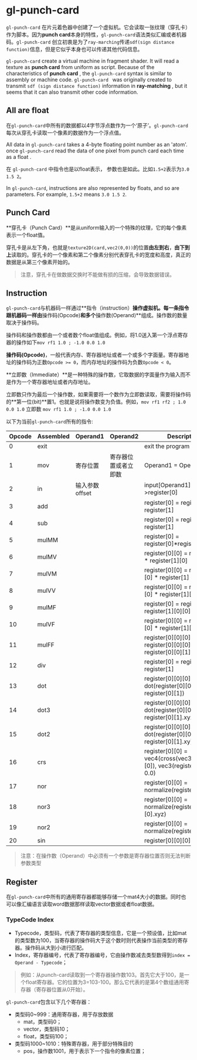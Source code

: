 # gl-punch-card

`gl-punch-card` 在片元着色器中创建了一个虚拟机。它会读取一张纹理（穿孔卡）作为脚本。因为**punch card**本身的特性，`gl-punch-card`语法类似汇编或者机器码。`gl-punch-card` 创立初衷是为了`ray-marching`传递`sdf(sign distance function)`信息，但是它似乎本身也可以传递其他代码信息。

`gl-punch-card` create a virtual machine in fragment shader. It will read a texture as **punch card** from uniform as script. Because of the characteristics of **punch card** , the `gl-punch-card` syntax is similar to assembly or machine code. `gl-punch-card ` was originally created to transmit `sdf (sign distance function)` information in **ray-matching** , but it seems that it can also transmit other code information.



## All are float

在`gl-punch-card`中所有的数据都以4字节浮点数作为一个‘原子’。`gl-punch-card` 每次从穿孔卡读取一个像素的数据作为一个浮点值。

All data in `gl-punch-card` takes a 4-byte floating point number as an 'atom'. once  `gl-punch-card` read the data of one pixel from punch card each time as a float .

在 `gl-punch-card` 中指令也是以float表示， 参数也是如此。比如`1.5+2`表示为`3.0 1.5 2`。

In `gl-punch-card`, instructions are also represented by floats, and so are parameters. For example, `1.5+2` means ` 3.0 1.5 2 `.



## Punch Card

**穿孔卡（Punch Card）**是从uniform输入的一个特殊的纹理，它的每个像素表示一个float值。

穿孔卡是从左下角，也就是`texture2D(card,vec2(0,0))`的位置**由左到右**，**由下到上**读取的。穿孔卡的一个像素和第二个像素分别代表穿孔卡的宽度和高度，真正的数据是从第三个像素开始的。

> 注意，穿孔卡在做数据交换时不能做有损的压缩，会导致数据错误。



## Instruction

`gl-punch-card`与机器码一样通过**指令（instruction）**操作虚拟机。每一条指令跟机器码一样由**操作码(Opcode)**和多个**操作数(Operand)**组成。操作数的数量取决于操作码。

操作码和操作数都由一个或者数个float值组成。例如，将1.0送入第一个浮点寄存器的操作如下`mov rf1 1.0 ; -1.0 0.0 1.0`

**操作码(Opcode)**，一般代表内存、寄存器地址或者一个或多个字面量。寄存器地址的操作码为正数`Opcode >= 0`，而内存地址的操作码为负数`Opcode < 0`。

**立即数（Immediate）**是一种特殊的操作数，它取数据的字面量作为输入而不是作为一个寄存器地址或者内存地址。

立即数只作为最后一个操作数，如果需要将一个数作为立即数读取，需要将操作码的**第一位(bit)**置1。也就是说将操作数变为负值。例如，`mov rf1 rf2 ; 1.0 0.0 1.0` 立即数 `mov rf1 1.0 ; -1.0 0.0 1.0`

以下为当前`gl-punch-card`所有的指令:

| Opcode | Assembled | Operand1       | Operand2             | Description                                                  |
| ------ | --------- | -------------- | -------------------- | ------------------------------------------------------------ |
| 0      | exit      |                |                      | exit the program                                             |
| 1      | mov       | 寄存位置       | 寄存器位置或者立即数 | Operand1 = Operand2                                          |
| 2      | in        | 输入参数offset |                      | input[Operand1]->register[0]                                 |
| 3      | add       |                |                      | register[0] = register[0]-register[1]                        |
| 4      | sub       |                |                      | register[0] = register[0]-register[1]                        |
| 5      | mulMM     |                |                      | register[0] = register[0]*register[1]                        |
| 6      | mulMV     |                |                      | register\[0][0] = register[0] * register\[1][0]              |
| 7      | mulVM     |                |                      | register\[0][0] = register\[0][0] * register[1]              |
| 8      | mulVV     |                |                      | register\[0][0] = register\[0][0] * register\[1][0]          |
| 9      | mulMF     |                |                      | register\[0] = register\[0] * register\[1]\[0][0]            |
| 10     | mulVF     |                |                      | register\[0][0] =  register\[0][0] * register\[1]\[0][0]     |
| 11     | mulFF     |                |                      | register\[0]\[0][0] = register\[0]\[0][0] * register\[0]\[0][1] |
| 12     | div       |                |                      | register[0] = register[0] / register[1]                      |
| 13     | dot       |                |                      | register\[0]\[0][0] = dot(register\[0][0], register\[0][1])  |
| 14     | dot3      |                |                      | register\[0]\[0][0] = dot(register\[0][0].xyz, register\[0][1].xyz) |
| 15     | dot2      |                |                      | register\[0]\[0][0]  = dot(register\[0][0].xy, register\[0][1].xy) |
| 16     | crs       |                |                      | register\[0][0] = vec4(cross(vec3(register\[0][0]), vec3(register\[0][1])), 0.0) |
| 17     | nor       |                |                      | register\[0][0] = normalize(register\[0][0])                 |
| 18     | nor3      |                |                      | register\[0][0] = normalize(register\[0][0].xyz)             |
| 19     | nor2      |                |                      | register\[0][0] = normalize(register\[0][0].xy)              |
| 20     | sin       |                |                      | register\[0]\[0][0]                                          |

> 注意：在操作数（Operand）中必须有一个参数是寄存器位置否则无法判断参数类型

## Register

在`gl-punch-card`中所有的通用寄存器都能够存储一个mat4大小的数据。同时也可以像汇编语言读取word数据那样读取vector数据或者float数据。



### TypeCode Index

* Typecode，类型码，代表了寄存器的类型信息，它是一个预设值，比如mat的类型数为100，当寄存器的操作码大于这个数时则代表操作当前类型的寄存器。操作码从大到小进行匹配。
* Index，寄存器编号，代表了寄存器编号，它由操作数减去类型数得到`index = Operand - Typecode`；

> 例如：从punch-card读取到一个寄存器操作数103。首先它大于100，是一个float寄存器。它的位置为3=103-100。那么它代表的是第4个数组通用寄存器（寄存器位置从0开始）。



`gl-punch-card`包含以下几个寄存器：

* 类型码0~999：通用寄存器，用于存放数据
  * mat，类型码0；
  * vector，类型码10；
  * float，类型码100；
* 类型码1000~1010：特殊寄存器，用于部分特殊目的
  * pos，操作数1001，用于表示下一个指令的像素位置；



